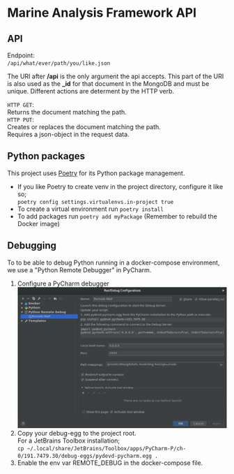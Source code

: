 # Marine Analysis Framework API

## API

Endpoint:  
`/api/what/ever/path/you/like.json`

The URI after **/api** is the only argument the api accepts. 
This part of the URI is also used as the **_id** for that document in the MongoDB and must be unique.
Different actions are determent by the HTTP verb.

`HTTP GET`:  
Returns the document matching the path.  
`HTTP PUT`:  
Creates or replaces the document matching the path.  
Requires a json-object in the request data.


## Python packages

This project uses [Poetry](https://poetry.eustace.io/docs/) for its Python package management.

* If you like Poetry to create venv in the project directory, configure it like so;  
`poetry config settings.virtualenvs.in-project true`  
* To create a virtual environment run `poetry install`
* To add packages run `poetry add myPackage` (Remember to rebuild the Docker image)

## Debugging

To to be able to debug Python running in a docker-compose environment, we use a "Python Remote Debugger" in PyCharm.
1. Configure a PyCharm debugger
![remote-debugger.png](remote-debugger.png)
2. Copy your debug-egg to the project root.  
For a JetBrains Toolbox installation;  
`cp ~/.local/share/JetBrains/Toolbox/apps/PyCharm-P/ch-0/191.7479.30/debug-eggs/pydevd-pycharm.egg .`
3. Enable the env var REMOTE_DEBUG in the docker-compose file.